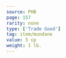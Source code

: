 ```yaml
---
source: PHB
page: 157
rarity: none
type: ['Trade Good']
tag: item/mundane
value: 5 cp
weight: 1 lb.
---
```



